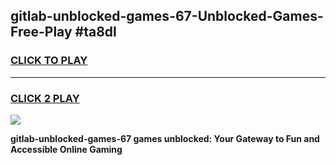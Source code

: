 
## gitlab-unblocked-games-67-Unblocked-Games-Free-Play #ta8dl
<h3>
<a href="https://us.freeplayer.one?title=gitlab-unblocked-games-67&ref=9M">CLICK TO PLAY</a></h3>
<hr>

<h3>
<a href="https://us.freeplayer.one?title=gitlab-unblocked-games-67&ref=9M">CLICK 2 PLAY</a>
  
</h3>

<a href="https://us.freeplayer.one?title=gitlab-unblocked-games-67&ref=9M"><img src="https://clearcache.store/games.png"></a>


**gitlab-unblocked-games-67 games unblocked: Your Gateway to Fun and Accessible Online Gaming**
